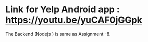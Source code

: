 # Link for Yelp Android app : https://youtu.be/yuCAF0jGGpk

The Backend (Nodejs ) is same as Assignment -8. 
